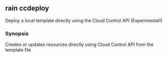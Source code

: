 ## rain ccdeploy

Deploy a local template directly using the Cloud Control API (Experimental!)

### Synopsis

Creates or updates resources directly using Cloud Control API from the template file <template>.
You must pass the --experimental (-x) flag to use this command, to acknowledge that it is experimental and likely to be unstable!


```
rain ccdeploy <template> <name>
```

### Options

```
  -c, --config string      YAML or JSON file to set tags and parameters
      --debug              Output debugging information
  -x, --experimental       Acknowledge that this is an experimental feature
  -h, --help               help for ccdeploy
      --params strings     set parameter values; use the format key1=value1,key2=value2
  -p, --profile string     AWS profile name; read from the AWS CLI configuration file
  -r, --region string      AWS region to use
      --s3-bucket string   Name of the S3 bucket that is used to upload assets
      --s3-prefix string   Prefix to add to objects uploaded to S3 bucket
      --tags strings       add tags to the stack; use the format key1=value1,key2=value2
```

### Options inherited from parent commands

```
      --no-colour   Disable colour output
```

### SEE ALSO

* [rain](index.md)	 - 

###### Auto generated by spf13/cobra on 12-Dec-2023

